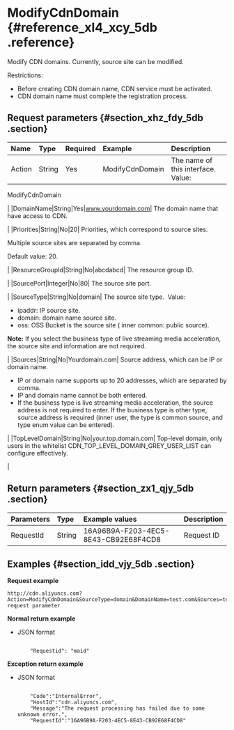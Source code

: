 # ModifyCdnDomain {#reference_xl4_xcy_5db .reference}

Modify CDN domains. Currently, source site can be modified.

Restrictions:

-   Before creating CDN domain name, CDN service must be activated.
-   CDN domain name must complete the registration process.

## Request parameters {#section_xhz_fdy_5db .section}

|Name|Type|Required|Example|Description|
|:---|:---|:-------|:------|:----------|
|Action|String|Yes|ModifyCdnDomain| The name of this interface.  Value: 

 ModifyCdnDomain

 |
|DomainName|String|Yes|www.yourdomain.com| The domain name that have access to CDN.

 |
|Priorities|String|No|20| Priorities, which correspond to source sites.

 Multiple source sites are separated by comma. 

 Default value: 20.

 |
|ResourceGroupId|String|No|abcdabcd| The resource group ID.

 |
|SourcePort|Integer|No|80| The source site port.

 |
|SourceType|String|No|domain| The source site type.  Value:

-   ipaddr: IP source site. 
-   domain: domain name source site.
-   oss: OSS Bucket is the source site \( inner common: public source\).

**Note:** If you select the business type of live streaming media acceleration, the source site and information are not required.

 |
|Sources|String|No|Yourdomain.com| Source address, which can be IP or domain name.

-   IP or domain name supports up to 20 addresses, which are separated by comma.
-   IP and domain name cannot be both entered.
-   If the business type is live streaming media acceleration, the source address is not required to enter. If the business type is other type, source address is required \(inner user, the type is common source, and type enum value can be entered\).

 |
|TopLevelDomain|String|No|your.top.domain.com| Top-level domain, only users in the whitelist CDN\_TOP\_LEVEL\_DOMAIN\_GREY\_USER\_LIST can configure effectively.

 |

## Return parameters {#section_zx1_qjy_5db .section}

|Parameters|Type|Example values|Description|
|:---------|:---|:-------------|:----------|
|RequestId|String|16A96B9A-F203-4EC5-8E43-CB92E68F4CD8|Request ID|

## Examples {#section_idd_vjy_5db .section}

**Request example**

```
http://cdn.aliyuncs.com?Action=ModifyCdnDomain&SourceType=domain&DomainName=test.com&Sources=test.com&Public request parameter
```

**Normal return example**

-   JSON format

    ```
    
        "Requestid": "maid"
    
    ```


**Exception return example**

-   JSON format

    ```
    
        "Code":"InternalError",
        "HostId":"cdn.aliyuncs.com",
        "Message":"The request processing has failed due to some unknown error.",
        "RequestId":"16A96B9A-F203-4EC5-8E43-CB92E68F4CD8"
    
    ```


